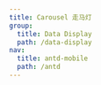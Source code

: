 ```yaml
---
title: Carousel 走马灯
group:
  title: Data Display
  path: /data-display
nav:
  title: antd-mobile
  path: /antd
---
```


<code src="./demos/basic-dynamic.tsx" />

<code src="./demos/basic-space.tsx" />

<code src="./demos/lottery.tsx" />

<code src="./demos/vertical.tsx" />

<code src="./demos/basic.tsx" />

<API/>